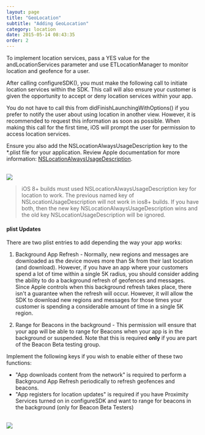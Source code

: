 ```yaml
---
layout: page
title: "GeoLocation"
subtitle: "Adding GeoLocation"
category: location
date: 2015-05-14 08:43:35
order: 2
---
```


To implement location services, pass a YES value for the andLocationServices parameter and use ETLocationManager to monitor location and geofence for a user.

<script src="https://gist.github.com/sfmc-mobilepushsdk/97f89bf21b6dd92929b1.js"></script>

After calling configureSDK(), you must make the following call to initiate location services within the SDK.  This call will also ensure your customer is given the opportunity to accept or deny location services within your app.

You do not have to call this from didFinishLaunchingWithOptions() if you prefer to notify the user about using location in another view.  However, it is recommended to request this information as soon as possible.  When making this call for the first time, iOS will prompt the user for permission to access location services.

<script src="https://gist.github.com/sfmc-mobilepushsdk/092adf7e911614c30daf.js"></script>

Ensure you also add the NSLocationAlwaysUsageDescription key to the *.plist file for your application. Review Apple documentation for more information: <a href="https://developer.apple.com/library/ios/documentation/General/Reference/InfoPlistKeyReference/Articles/CocoaKeys.html#//apple_ref/doc/uid/TP40009251-SW18" target="_blank">NSLocationAlwaysUsageDescription</a>.

<br/>
<img class="img-responsive" src="{{ site.baseurl }}/assets/location_usage_plist_entry.png" /><br/>

> iOS 8+ builds must used NSLocationAlwaysUsageDescription key for location to work.  The previous named key of NSLocationUsageDescription will not work in ios8+ builds.  If you have both, then the new key NSLocationAlwaysUsageDescription wins and the old key NSLocationUsageDescription will be ignored.  

#### <a name="plist"></a>plist Updates

There are two plist entries to add depending the way your app works:  

1.  Background App Refresh - Normally, new regions and messages are downloaded as the device moves more than 5k from their last location (and download).  However, if you have an app where your customers spend a lot of time within a single 5K radius, you should consider adding the ability to do a background refresh of geofences and messages.  Since Apple controls when this background refresh takes place, there isn't a guarantee when the refresh will occur.  However, it will allow the SDK to download new regions and messages for those times your customer is spending a considerable amount of time in a single 5K region.

2.  Range for Beacons in the background - This permission will ensure that your app will be able to range for Beacons when your app is in the background or suspended.  Note that this is required **only** if you are part of the Beacon Beta testing group.

Implement the following keys if you wish to enable either of these two functions:

* "App downloads content from the network" is required to perform a Background App Refresh periodically to refresh geofences and beacons.
* "App registers for location updates" is required if you have Proximity Services turned on in configureSDK and want to range for beacons in the background (only for Beacon Beta Testers)

<br/><img class="img-responsive" src="{{ site.baseurl }}/assets/background_modes_plist_entry.png" /><br/>
